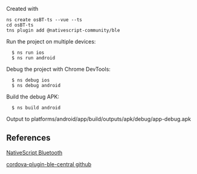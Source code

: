 
Created with

```
ns create osBT-ts --vue --ts
cd osBT-ts
tns plugin add @nativescript-community/ble
```

Run the project on multiple devices:

```
  $ ns run ios
  $ ns run android
```

Debug the project with Chrome DevTools:

```
  $ ns debug ios
  $ ns debug android
```

Build the debug APK:

```
  $ ns build android
```

Output to platforms/android/app/build/outputs/apk/debug/app-debug.apk

## References

[NativeScript Bluetooth](https://github.com/nativescript-community/ble)

[cordova-plugin-ble-central github](https://github.com/don/cordova-plugin-ble-central)
